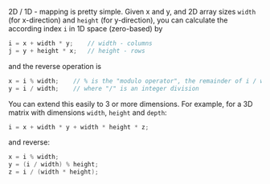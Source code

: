 2D / 1D - mapping is pretty simple. Given x and y, and 2D array sizes `width` (for x-direction) and `height` (for y-direction), you can calculate the according index `i` in 1D space (zero-based) by

```c
i = x + width * y;    // width - columns
j = y + height * x;   // height - rows
```

and the reverse operation is 

```c
x = i % width;    // % is the "modulo operator", the remainder of i / width;
y = i / width;    // where "/" is an integer division
```

You can extend this easily to 3 or more dimensions. For example, for a 3D matrix with dimensions `width`, `height` and `depth`:

```c
i = x + width * y + width * height * z;
```

and reverse:

```c
x = i % width;
y = (i / width) % height;
z = i / (width * height);
```
